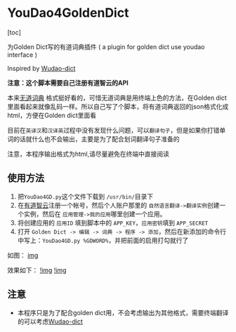 # YouDao4GoldenDict

[toc]

为Golden Dict写的有道词典插件 ( a plugin for golden dict use youdao interface )

Inspired by [Wudao-dict](https://github.com/ChestnutHeng/Wudao-dict)

**注意：这个脚本需要自己注册有道智云的API**

本来[无道词典](https://github.com/ChestnutHeng/Wudao-dict) 格式挺好看的，可惜无道词典是用终端上色的方法，在Golden dict里面看起来就像乱码一样。所以自己写了个脚本，将有道词典返回的json格式化成html，方便在Golden dict里面看

目前在`英译汉`和`汉译英`过程中没有发现什么问题，可以`翻译句子`，但是如果你打错单词的话就什么也不会输出，主要是为了配合划词翻译句子准备的

注意，本程序输出格式为html,请尽量避免在终端中直接阅读

## 使用方法

1. 把`YouDao4GD.py`这个文件下载到 `/usr/bin/`目录下
2. 在[有道智云](http://ai.youdao.com/)注册一个帐号，然后个人账户那里的 ``自然语言翻译->翻译实例``创建一个实例，然后在 ``应用管理->我的应用``哪里创建一个应用。
3. 将创建应用的 ``应用ID`` 填到脚本中的 ``APP_KEY``，``应用密钥``填到 ``APP_SECRET``
4. 打开 `Golden Dict -> 编辑 -> 词典 -> 程序 -> 添加`，然后在新添加的命令行中写上：`YouDao4GD.py %GDWORD%`，并把前面的启用打勾就行了

如图：
[img](https://github.com/cathaysia/YouDao4GoldenDict/blob/master/Screenshot_20200503_223808.png)

效果如下：
[!img](https://github.com/cathaysia/YouDao4GoldenDict/blob/master/en2ch.png)
[!img](https://github.com/cathaysia/YouDao4GoldenDict/blob/master/zh2en.png)

## 注意
- 本程序只是为了配合golden dict用，不会考虑输出为其他格式，需要终端翻译的可以考虑[Wudao-dict](https://github.com/ChestnutHeng/Wudao-dict)
